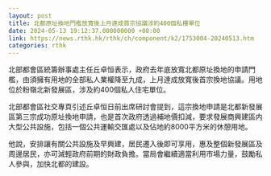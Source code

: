```yaml
---
layout: post
title: 北都原址換地門檻放寬後上月達成首宗協議涉約400個私樓單位
date: 2024-05-13 19:12:37.000000000 +08:00
link: https://news.rthk.hk/rthk/ch/component/k2/1753004-20240513.htm
categories: rthk
---
```


北部都會區統籌辦事處主任丘卓恒表示，政府去年底放寬北都原址換地的申請門檻，由須擁有用地的全部私人業權降至九成，上月達成放寬後首宗換地協議。用地位於粉嶺北新發展區，涉及約400個私人住宅單位。

北部都會區社交專頁引述丘卓恒日前出席研討會提到，這宗換地申請是北都新發展區第三宗成功原址換地申請，也是首次政府透過補地價扣減，要求發展商興建區内大型公共設施，包括一個公共運輸交匯處以及佔地約8000平方米的休憩用地。

他說，安排讓有關公共設施及早興建，居民遷入後即可享用，惠及整個新發展區及周邊居民，亦可減輕政府前期的財政負擔。當局會繼續適當利用市場力量，鼓勵私人參與，加快北都的建設。
